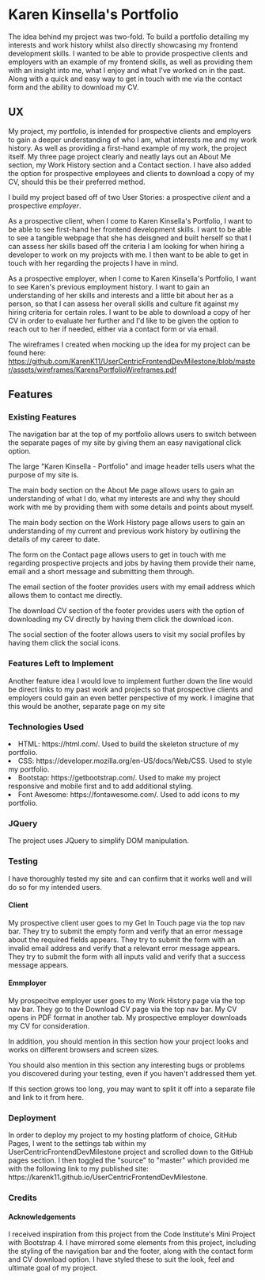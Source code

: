 <h1>Karen Kinsella's Portfolio</h1>

The idea behind my project was two-fold. To build a portfolio detailing my interests and work history whilst also directly showcasing my frontend development skills. I wanted to be able to provide prospective clients and employers with an example of my frontend skills, as well as providing them with an insight into me, what I enjoy and what I've worked on in the past. Along with a quick and easy way to get in touch with me via the contact form and the ability to download my CV. 

<h2>UX</h2>

My project, my portfolio, is intended for prospective clients and employers to gain a deeper understanding of who I am, what interests me and my work history. As well as providing a first-hand example of my work, the project itself. My three page project clearly and neatly lays out an About Me section, my Work History section and a Contact section. I have also added the option for prospective employees and clients to download a copy of my CV, should this be their preferred method. 

I build my project based off of two User Stories: a prospective _client_ and a prospective _employer_. 

As a prospective client, when I come to Karen Kinsella's Portfolio, I want to be able to see first-hand her frontend development skills. I want to be able to see a tangible webpage that she has deisgned and built herself so that I can assess her skills based off the criteria I am looking for when hiring a developer to work on my projects with me. I then want to be able to get in touch with her regarding the projects I have in mind. 

As a prospective employer, when I come to Karen Kinsella's Portfolio, I want to see Karen's previous employment history. I want to gain an understanding of her skills and interests and a little bit about her as a person, so that I can assess her overall skills and culture fit against my hiring criteria for certain roles. I want to be able to download a copy of her CV in order to evaluate her further and I'd like to be given the option to reach out to her if needed, either via a contact form or via email. 

The wireframes I created when mocking up the idea for my project can be found here: https://github.com/KarenK11/UserCentricFrontendDevMilestone/blob/master/assets/wireframes/KarensPortfolioWireframes.pdf

<h2>Features</h2>

<h3>Existing Features</h3>

The navigation bar at the top of my portfolio allows users to switch between the separate pages of my site by giving them an easy navigational click option.

The large "Karen Kinsella - Portfolio" and image header tells users what the purpose of my site is. 

The main body section on the About Me page allows users to gain an understanding of what I do, what my interests are and why they should work with me by providing them with some details and points about myself. 

The main body section on the Work History page allows users to gain an understanding of my current and previous work history by outlining the details of my career to date.

The form on the Contact page allows users to get in touch with me regarding prospective projects and jobs by having them provide their name, email and a short message and submitting them through.

The email section of the footer provides users with my email address which allows them to contact me directly.

The download CV section of the footer provides users with the option of downloading my CV directly by having them click the download icon.

The social section of the footer allows users to visit my social profiles by having them click the social icons. 

<h3>Features Left to Implement</h3>
Another feature idea I would love to implement further down the line would be direct links to my past work and projects so that prospective clients and employers could gain an even better perspective of my work. I imagine that this would be another, separate page on my site
  
<h3>Technologies Used</h3>
<li>HTML: https://html.com/. Used to build the skeleton structure of my portfolio.</li>
<li>CSS: https://developer.mozilla.org/en-US/docs/Web/CSS. Used to style my portfolio.</li>
<li>Bootstap: https://getbootstrap.com/. Used to make my project responsive and mobile first and to add additional styling.</li> 
<li>Font Awesome: https://fontawesome.com/. Used to add icons to my portfolio.</li>


<h3>JQuery</h3>
The project uses JQuery to simplify DOM manipulation.

<h3>Testing</h3>

I have thoroughly tested my site and can confirm that it works well and will do so for my intended users.

<h4>Client</h4>
My prospective client user goes to my Get In Touch page via the top nav bar.
They try to submit the empty form and verify that an error message about the required fields appears.
They try to submit the form with an invalid email address and verify that a relevant error message appears.
They try to submit the form with all inputs valid and verify that a success message appears.

<h4>Emmployer</h4>
My prospecitve employer user goes to my Work History page via the top nav bar.
They go to the Download CV page via the top nav bar.
My CV opens in PDF format in another tab.
My prospective employer downloads my CV for consideration.
 
In addition, you should mention in this section how your project looks and works on different browsers and screen sizes.

You should also mention in this section any interesting bugs or problems you discovered during your testing, even if you haven't addressed them yet.

If this section grows too long, you may want to split it off into a separate file and link to it from here.

<h3>Deployment</h3>
In order to deploy my project to my hosting platform of choice, GitHub Pages, I went to the settings tab within my UserCentricFrontendDevMilestone project and scrolled down to the GitHub pages section. I then toggled the "source" to "master" which provided me with the following link to my published site: https://karenk11.github.io/UserCentricFrontendDevMilestone.


<h3>Credits</h3>
<h4>Acknowledgements</h4>
I received inspiration from this project from the Code Institute's Mini Project with Bootstrap 4. I have mirrored some elements from this project, including the styling of the navigation bar and the footer, along with the contact form and CV download option. I have styled these to suit the look, feel and ultimate goal of my project. 
